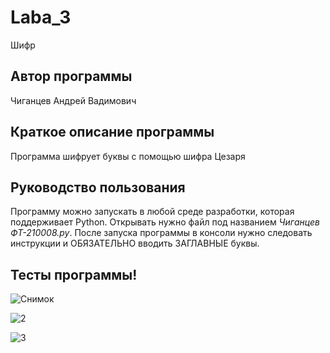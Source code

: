# Laba_3
Шифр
## Автор программы
Чиганцев Андрей Вадимович
## Краткое описание программы
Программа шифрует буквы с помощью шифра Цезаря
## Руководство пользования
Программу можно запускать в любой среде разработки, которая поддерживает Python. Открывать нужно файл под названием *Чиганцев ФТ-210008.py*. После запуска программы в консоли нужно следовать инструкции и ОБЯЗАТЕЛЬНО вводить ЗАГЛАВНЫЕ буквы.
## Тесты программы!
![Снимок](https://user-images.githubusercontent.com/113791059/192109312-b7132872-e7bd-42db-92c6-68d196e962c6.PNG)

![2](https://user-images.githubusercontent.com/113791059/192109318-ed60422a-167c-49c9-967e-67a147427b0f.PNG)

![3](https://user-images.githubusercontent.com/113791059/192109321-24865790-c5ba-4fdc-850d-777f54f105d4.PNG)
